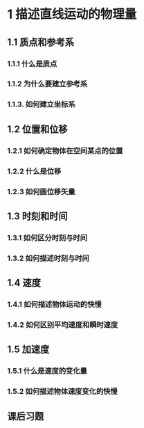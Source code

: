 # 1 描述直线运动的物理量

## 1.1 质点和参考系

### 1.1.1 什么是质点

### 1.1.2 为什么要建立参考系

### 1.1.3. 如何建立坐标系

## 1.2 位置和位移

### 1.2.1 如何确定物体在空间某点的位置

### 1.2.2 什么是位移

### 1.2.3 如何画位移矢量

## 1.3 时刻和时间

### 1.3.1 如何区分时刻与时间

### 1.3.2 如何描述时刻与时间

## 1.4 速度

### 1.4.1 如何描述物体运动的快慢

### 1.4.2 如何区别平均速度和瞬时速度

## 1.5 加速度

### 1.5.1 什么是速度的变化量

### 1.5.2 如何描述物体速度变化的快慢

## 课后习题
